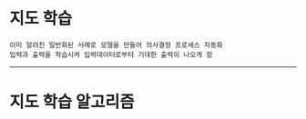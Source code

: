 # 지도 학습
    이미 알려진 일반화된 사례로 모델을 만들어 의사결정 프로세스 자동화
    입력과 출력을 학습시켜 입력데이터로부터 기대한 출력이 나오게 함

***

# 지도 학습 알고리즘
<K-NN>
